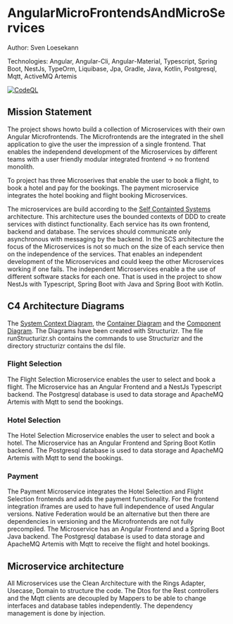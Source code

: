 # AngularMicroFrontendsAndMicroServices

Author: Sven Loesekann

Technologies: Angular, Angular-Cli, Angular-Material, Typescript, Spring Boot, NestJs, TypeOrm, Liquibase, Jpa, Gradle, Java, Kotlin, Postgresql, Mqtt, ActiveMQ Artemis

[![CodeQL](https://github.com/Angular2Guy/AngularMicroFrontendsAndMicroServices/actions/workflows/codeql-analysis.yml/badge.svg)](https://github.com/Angular2Guy/AngularMicroFrontendsAndMicroServices/actions/workflows/codeql-analysis.yml)

## Mission Statement
The project shows howto build a collection of Microservices with their own Angular Microfrontends. The Microfrontends are the integrated in the shell application to give the user the impression of a single frontend. That enables the independend development of the Microservices by different teams with a user friendly modular integrated frontend -> no frontend monolith. 

To project has three Microserives that enable the user to book a flight, to book a hotel and pay for the bookings. The payment microservice integrates the hotel booking and flight booking Microservices. 

The microservices are build according to the [Self Containted Systems](https://scs-architecture.org/) architecture. This architecture uses the bounded contexts of DDD to create services with distinct functionality. Each service has its own frontend, backend and database. The services should communicate only asynchronous with messaging by the backend. In the SCS architecture the focus of the Microservices is not so much on the size of each service then on the independence of the services. That enables an independent development of the Microservices and could keep the other Microservices working if one fails. The independent Microservices enable a the use of different software stacks for each one. That is used in the project to show NestJs with Typescript, Spring Boot with Java and Spring Boot with Kotlin.

## C4 Architecture Diagrams
The [System Context Diagram](structurizr/diagrams/SystemContext.svg), the [Container Diagram](structurizr/diagrams/Containers.svg) and the [Component Diagram](structurizr/diagrams/Components.svg). The Diagrams have been created with Structurizr. The file runStructurizr.sh contains the commands to use Structurizr and the directory structurizr contains the dsl file.

### Flight Selection
The Flight Selection Microservice enables the user to select and book a flight. The Microservice has an Angular Frontend and a NestJs Typescript backend. The Postgresql  database is used to data storage and ApacheMQ Artemis with Mqtt to send the bookings.

### Hotel Selection
The Hotel Selection Microservice enables the user to select and book a hotel. The Microservice has an Angular Frontend and Spring Boot Kotlin backend. The Postgresql  database is used to data storage and ApacheMQ Artemis with Mqtt to send the bookings.

### Payment 
The Payment Microservice integrates the Hotel Selection and Flight Selection frontends and adds the payment functionality. For the frontend integration iframes are used to have full independence of used Angular versions. Native Federation would be an alternative but then there are dependencies in versioning and the Microfrontends are not fully precompiled. The Microservice has an Angular Frontend and a Spring Boot Java backend. The Postgresql  database is used to data storage and ApacheMQ Artemis with Mqtt to receive the flight and hotel bookings.

## Microservice architecture
All Microservices use the Clean Architecture with the Rings Adapter, Usecase, Domain to structure the code. The Dtos for the Rest controllers and the Mqtt clients are decoupled by Mappers to be able to change interfaces and database tables independently. The dependency management is done by injection.

